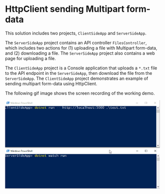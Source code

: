 # HttpClient sending Multipart form-data

This solution includes two projects, `ClientSideApp` and `ServerSideApp`.

The `ServerSideApp` project contains an API controller `FilesController`, which includes two actions for (1) uploading a file with Multipart form-data, and (2) downloading a file. The `ServerSideApp` project also contains a web page for uploading a file.

The `ClientSideApp` project is a Console application that uploads a `*.txt` file to the API endpoint in the `ServerSideApp`, then download the file from the `ServerSideApp`. The `ClientSideApp` project demonstrates an example of sending multipart form-data using HttpClient.

The following gif image shows the screen recording of the working demo.

![httpclinet-file-upload-download](./httpclient-file-upload-download.gif)

